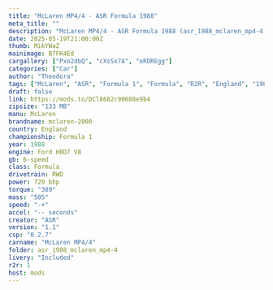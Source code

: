 ```yaml
---
title: "McLaren MP4/4 - ASR Formula 1988"
meta_title: ""
description: "McLaren MP4/4 - ASR Formula 1988 (asr_1988_mclaren_mp4-4) by ASR"
date: 2025-05-19T21:00:00Z
thumb: MikYWaZ
mainimage: B7FK4Ed
cargallery: ["Pxo2dbQ", "cXsSx7A", "eRDREgg"]
categories: ["Car"]
author: "Theodora"
tags: ["McLaren", "ASR", "Formula 1", "Formula", "R2R", "England", "1988"]
draft: false
link: https://mods.to/DCl8682c90688e9b4
zipsize: "133 MB"
manu: McLaren
brandname: mclaren-2000
country: England
championship: Formula 1
year: 1988
engine: Ford HBD7 V8
gb: 6-speed
class: Formula
drivetrain: RWD
power: 720 bhp 
torque: "389"
mass: "505"
speed: "-+"
accel: "-- seconds"
creator: "ASR"
version: "1.1"
csp: "0.2.7"
carname: "McLaren MP4/4"
folder: asr_1988_mclaren_mp4-4
livery: "Included"
r2r: 1
host: mods
---
```

